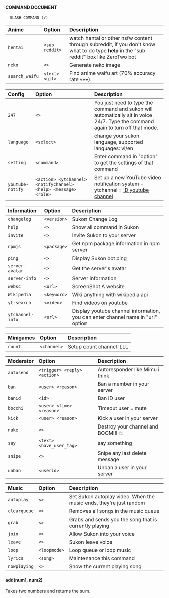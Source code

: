 

#### COMMAND DOCUMENT

```http
  SLASH COMMAND (/)
```

| Anime | Option         | Description                |
| :-------- | :------- | :------------------------- |
| `hentai` | `<sub reddit>` | watch hentai or other nsfw content through subreddit, if you don't know what to do type **help** in the "sub reddit" box like ZeroTwo bot |
| `neko` | `<>` | Generate neko image |
| `search_waifu` | `<text> <gif>` | Find anime waifu art (70% accuracy rate 💀💀💀) |

| Config | Option     | Description                       |
| :-------- | :------- | :-------------------------------- |
| `247`      | `<>` | You just need to type the command and sukon will automatically sit in voice 24/7. Type the command again to turn off that mode. |
| `language` | `<select>` | change your sukon language, supported languages: vi/en |
| `setting` | `<command>` | Enter command in "option" to get the settings of that command |
| `youtube-notify` | `<action> <ytchannel> <notifychannel> <help> <message> <role>` | Set up a new YouTube video notification system - ytchannel = [ID youtube channel](https://github.com/Fubuki-World0510/sukon-change-log/blob/main/how-to-get-youtube-channel-id.md) |

| Information | Option     | Description                       |
| :-------- | :------- | :-------------------------------- |
| `changelog` | `<version>` | Sukon Change Log |
| `help` | `<>` | Show all command in Sukon |
| `invite` | `<>` | Invite Sukon to your server |
| `npmjs` | `<package>` | Get npm package information in npm server |
| `ping` | `<>` | Display Sukon bot ping |
| `server-avatar` | `<>` | Get the server's avatar |
| `server-info` | `<>` | Server information |
| `websc` | `<url>` | ScreenShot A website |
| `Wikipedia` | `<keyword>` | Wiki anything with wikipedia api |
| `yt-search` | `<video>` | Find videos on youtube |
| `ytchannel-info` | `<url>` | Display youtube channel information, you can enter channel name in "url" option |

| Minigames | Option     | Description                       |
| :-------- | :------- | :-------------------------------- |
| `count` | `<channel>` | Setup count channel :LLL |

| Moderator | Option     | Description                       |
| :-------- | :------- | :-------------------------------- |
| `autosend` | `<trigger> <reply> <action>` | Autoresponder like Mimu i think |
| `ban` | `<user> <reason>` | Ban a member in your server|
| `banid` | `<id>` | Ban ID user|
| `bocchi` | `<user> <time> <reason>` | Timeout user = mute |
| `kick` | `<user> <reason>` | Kick a user in your server |
| `nuke` | `<>` | Destroy your channel and BOOM!!! 💥 |
| `say` | `<text> <have_user_tag>` | say something |
| `snipe` | `<>` | Snipe any last delete message |
| `unban` | `<userid>` | Unban a user in your server |

| Music | Option     | Description                       |
| :-------- | :------- | :-------------------------------- |
| `autoplay` | `<>` | Set Sukon autoplay video. When the music ends, they're just random |
| `clearqueue` | `<>` | Removes all songs in the music queue |
| `grab` | `<>` | Grabs and sends you the song that is currently playing |
| `join` | `<>` | Allow Sukon into your voice |
| `leave` | `<>` | Sukon leave voice |
| `loop` | `<loopmode>` | Loop queue or loop music |
| `lyrics` | `<song>` | Maintenance this command |
| `nowplaying` | `<>` | Show the current playing song |
#### add(num1, num2)

Takes two numbers and returns the sum.


